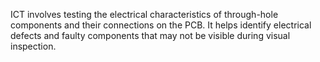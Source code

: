 ICT involves testing the electrical characteristics of through-hole components and their connections on the PCB. It helps identify electrical defects and faulty components that may not be visible during visual inspection.

